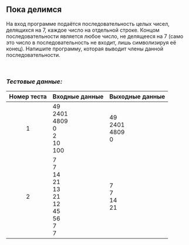 ## Пока делимся

На вход программе подаётся последовательность целых чисел, делящихся на 7, каждое число на отдельной строке. Концом последовательности является любое число, не делящееся на 7 (само это число в последовательность не входит, лишь символизируя её конец). Напишите программу, которая выводит члены данной последовательности.

<br>

### *Тестовые данные:*

| Номер теста | Входные данные                                                                    | Выходные данные         |
|:-----------:|-----------------------------------------------------------------------------------|-------------------------|
|      1      | 49<br>2401<br>4809<br>0<br>2<br>10<br>100                                         | 49<br>2401<br>4809<br>0 |
|      2      | 7<br>7<br>14<br>21<br>13<br>21<br>12<br>45<br>56<br>7<br>7                        | 7<br>7<br>14<br>21      |